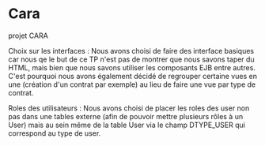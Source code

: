 # Cara
projet CARA

Choix sur les interfaces : Nous avons choisi de faire des interface basiques car nous qe le but de ce TP n'est pas de montrer que nous savons taper du HTML,
mais bien que nous savons utiliser les composants EJB entre autres. C'est pourquoi nous avons également décidé de regrouper certaine vues en une (création d'un contrat par exemple) au lieu de faire une vue par type de contrat.

Roles des utilisateurs : Nous avons choisi de placer les roles des user non pas dans une tables externe (afin de pouvoir mettre plusieurs rôles à un User) mais
au sein même de la table User via le champ DTYPE_USER qui correspond au type de user.

